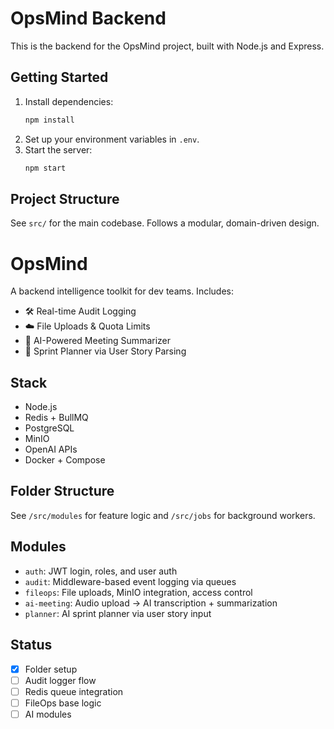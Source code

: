 # OpsMind Backend

This is the backend for the OpsMind project, built with Node.js and Express.

## Getting Started

1. Install dependencies:
   ```sh
   npm install
   ```
2. Set up your environment variables in `.env`.
3. Start the server:
   ```sh
   npm start
   ```

## Project Structure

See `src/` for the main codebase. Follows a modular, domain-driven design. 

# OpsMind

A backend intelligence toolkit for dev teams. Includes:

- 🛠️ Real-time Audit Logging
- ☁️ File Uploads & Quota Limits
- 🧠 AI-Powered Meeting Summarizer
- 🧩 Sprint Planner via User Story Parsing

## Stack
- Node.js
- Redis + BullMQ
- PostgreSQL
- MinIO
- OpenAI APIs
- Docker + Compose

## Folder Structure
See `/src/modules` for feature logic and `/src/jobs` for background workers.

## Modules
- `auth`: JWT login, roles, and user auth
- `audit`: Middleware-based event logging via queues
- `fileops`: File uploads, MinIO integration, access control
- `ai-meeting`: Audio upload → AI transcription + summarization
- `planner`: AI sprint planner via user story input

## Status
- [x] Folder setup
- [ ] Audit logger flow
- [ ] Redis queue integration
- [ ] FileOps base logic
- [ ] AI modules
